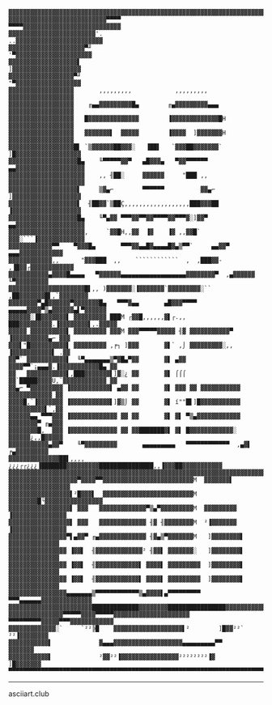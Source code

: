 
    ▓▓▓▓▓▓▓▓▓▓▓▓▓▓▓▓▓▓▓▓▓▓▓▓▓▓▓▓▓▓▓▓▓▓▓▓▓▓▓▓▓▓▓▓▓▓▓▓▓▓▓▓▓▓▓▓▓▓▓▓▓▓▓▓▓▓▓▓▓▓▓▓▓▓▓▓▓▓▓▓
    ▓▓▓▓▓▓▓▓▓▓▓▓▓▓▓▓▓▓▓▓▓▓▓▓▓▓▓▀▀▀▀                  ▀▀▀▀▓▓▓▓▓▓▓▓▓▓▓▓▓▓▓▓▓▓▓▓▓▓▓▓▓▓▓
    ▓▓▓▓▓▓▓▓▓▓▓▓▓▓▓▓▓▓▓▓▓▓▓▓'.                            ..▓▓▓▓▓▓▓▓▓▓▓▓▓▓▓▓▓▓▓▓▓▓▓▓
    ▓▓▓▓▓▓▓▓▓▓▓▓▓▓▓▓▓▓▓▓▓▀╜                                  '▀▓▓▓▓▓▓▓▓▓▓▓▓▓▓▓▓▓▓▓▓▓
    ▓▓▓▓▓▓▓▓▓▓▓▓▓▓▓▓▓▓▓▌                                        ]▓▓▓▓▓▓▓▓▓▓▓▓▓▓▓▓▓▓▓
    ▓▓▓▓▓▓▓▓▓▓▓▓▓▓▓▓▓▓▀╜                                        "▀▓▓▓▓▓▓▓▓▓▓▓▓▓▓▓▓▓▓
    ▓▓▓▓▓▓▓▓▓▓▓▓▓▓▓▓▓▓       ,,,,,,,,,            ,,,,,,,,,       ▓▓▓▓▓▓▓▓▓▓▓▓▓▓▓▓▓▓
    ▓▓▓▓▓▓▓▓▓▓▓▓▓▓▓▓▓▓    ╓▄▄▓▓▓▓▓▓▓▓▓█▄        ╓▄▓▓▓▓▓▓▓▓▓▄▄▄    ▓▓▓▓▓▓▓▓▓▓▓▓▓▓▓▓▓▓
    ▓▓▓▓▓▓▓▓▓▓▓▓▓▓▓▓▓▓   █▓▓▓▓▓▓▓▓▓▓▓▓▓▓        ▐▓▓▓▓▓▓▓▓▓▓▓▓▓█H  ▓▓▓▓▓▓▓▓▓▓▓▓▓▓▓▓▓▓
    ▓▓▓▓▓▓▓▓▓▓▓▓▓▓▓▓▓▓   ▓▓▓▓▓▓▓▌  ▓▓▓▓▓        ▐▓▓▓▓  ]▓▓▓▓▓▓▓H  ▓▓▓▓▓▓▓▓▓▓▓▓▓▓▓▓▓▓
    ▓▓▓▓▓▓▓▓▓▓▓▓▓▓▓▓▓▓█▌ `▒▓▓▓▓▓▓██▓▓▓░   ▐██▌   `▓▓▓██▓▓▓▓▓▓▓` ]█▓▓▓▓▓▓▓▓▓▓▓▓▓▓▓▓▓▓
    ▓▓▓▓▓▓▓▓▓▓▓▓▓▓▓▓▓▓▓█▄    ╙▀▀▀▀▀▓▓▀   ▄█▓▓▓▄   ▀▓▓▀▀▀▀▀▀    ▄▄▓▓▓▓▓▓▓▓▓▓▓▓▓▓▓▓▓▓▓
    ▓▓▓▓▓▓▓▓▓▓▓▓▓▓▓▓▓▓▓▓▓    ,, ╢██░     ▓▓▓▓▓▓     "███ ,,    ▓▓▓▓▓▓▓▓▓▓▓▓▓▓▓▓▓▓▓▓▓
    ▓▓▓▓▓▓▓▓▓▓▓▓▓▓▓▓▓▓▓▌     ▒▓▄⌐        ▀▀▀▀▀▀          ▓▓▄⌐   ]▓▓▓▓▓▓▓▓▓▓▓▓▓▓▓▓▓▓▓
    ▓▓▓▓▓▓▓▓▓▓▓▓▓▓▓▓▓▓▓▌  ╢██▓▓`▒██Ç,,,,,,,,,,,,,,,,,,███▓▓▓██  ▐▓▓▓▓▓▓▓▓▓▓▓▓▓▓▓▓▓▓▓
    ▓▓▓▓▓▓▓▓▓▓▓▓▓▓▓▓▓▓▓█▄    ╙▀▄▓▓ ▀▀▀▓▓▀▀▓▓▀▀▀▀▓▓▀▀▀▓░]▓▓▀    ▄▄▓▓▓▓▓▓▓▓▓▓▓▓▓▓▓▓▓▓▓
    ▓▓▓▓▓▓▓▓▓▓▓▓▓▓▓▓▓▓▓▓▓,     `▓▓█H,,▓▓  ▐▓    ▐▓ ,,▓▓█`      ▓▓▓░```▐▓▓▓▓▓▓▓▓▓▓▓▓▓
    ▓▓▓▓▓▓▓▓▓▓▓▓▀▀    ▀▓▓▓█▄       ▀▀▀▓▓▄▄█▓▄▄▄▄█▓▄▒▀▀`     ▄▄▓▓▀    ▄▄▄▓▓▓▓▓▓▓▓▓▓▓▓
    ▓▓▓▓▓▓▓▓▓▓▓▓,,      "▓▓▓███  ,,    ````````````  ,  ,███▓▓-   ,▐█▓▓┌▓▓▓▓▓▓▓▓▓▓▓▓
    ▓▓▓▓▓▓▓▓▓▓▓▄▓▓▓▓█▄▄▄▄   ▀▓▓▓▓▓▓▄▄▄▄▄▄▄▄▄▄▄▄▄▄▄▄▄▄▓▓▓▓▓▓▓▓▀  ,▄▓▓▓▓▓▓ ╙▀▓▓▓▓▓▓▓▓▓
    ▓▓▓▓▓▓▓▓▓▓▓▓▓▓▓▓▓▓▓▓▓█▌,, )▓▓▓▓▓▓▓░▐▓▓▓▓▓▓▓`▓▓▓▓▓▓▓▓▓░``  ,██▓▓▓▓▓▓▓█▌,`▓▓▓▓▓▓▓▓
    ▓▓▓▓▓▓▓▓▀▄█▓▓▓▓▓▓▀▓▓▓▓▓▓▓█▄   ▀▀▀▓▄▄       ▄█▓▓▓▀▀▀▀ ▄▄▄▄▄▓▓▓▓▀▒▄▓▓▓▓▓▓▄▌▀▓▓▓▓▓▓
    ▓▓▓▓▓▓░▐█▓▓▓▓▓▓▓▌ ▓▓▓▓▓▓▓▓▓ ███M ┌▓▓█,,,,,,▓▌┌.,, ███▓▓▓▓▓▓▓▓▓.▐▓▓▓▓▓▓▓▓▌,.▓▓▓▓▓
    ▓▓▓▓▓ ▓▓▓▓▓▓▓▓▓▓▌ ▓▓▓▓▓▓▓▓▓ ▓▓▓M ▓▓▓▀▀▀▀▀▓▓▓▓▓ ╢▓ ▓▓▓▓▓▓▓▓▓▓▓▀ ▐▓▓▓▓▓▓▓▓▓▓▄⌐ ▓▓▓
    ▓▓▓▌"█▓▓▓▓▓▓▓▓▓▓▌ ▓▓▓▓▓▓▓▓▓ ,╒┐ ]▓▓▓       ▓▌` ,⌡ ▓▓▓▓▓▓▓▓▓░,, ▐▓▓▓▓▓▓▓▓▓▓▓▌ .▓▓
    ▓▓▀` ▓▓▓▓▓▓▓▓▓▓▓▌  ╙▀▄▄▄▄▄▄▄▒▀▓█▄▀▓▓       ▓▌ ▄▓▓ ▓▓▓▓▀▀`¡▄▄▄▓.▐▓▓▓▓▓▓▓▓▓▓▓█▄ ▓▓
    ▓▓   ▓▓▓▓▓▓▓▓▓▓▓▌,███▓▓▓▓▓▓▓▌]▓░¿ ▓▓       ▓▌ ⌠⌠⌠ ▓▓`█████▓▓▓▓U,`▓▓▓▓▓▓▓▓▓▓▓▓ ▓▓
    ▓▓▄⌐ ▀▓▓▓▓▓▓▓▓▓ ▐▓▓▓▓▓▓▓▓▓▓▓▌ ▄▓▓ ▓▓       ▓▌ ▓▓▓ ▓▓ ▓▓▓▓▓▓▓▓▓▓▓ ▓▓▓▓▓▓▓▓▓▓▓▓ ▓▓
    ▓▓▓▓█,`▐▓▓▓▓▓▓▓ ▐▓▓▓▓▓▓▓▓▓▓▓▌]▓▒⌡ ▓▓       ▓▌ í""█▌]█▓▓▓▓▓▓▓▓▓▓▓ ▓▓▓▓▓▓▓▓▓▓▌`,▓▓
    ▓▓▓▓▓▓▄▄ ▀▀▀▓▓▓ ▐▓▓▓▓▓▓▓▓▓▓▓▓▓ ▓▓ ▓▓       ▓▌ ▓▌ ▀▒▄▓▓▓▓▓▓▓▓▓▓▓▓ ▓▓▓▓▓▓▓▓▀ ╓▄▓▓▓
    ▓▓▓▓▓▓▓▓█,  ▓▓▓ ▐▓▓▓▓▓▓▓▓▓▓▓▓▓ ▓▓ ▓▓███████▓▌ ▓▌ █▓▓▓▓▓▓▓▓▓▓▓▓░  ▓▓▓▓▓▓¿,,█▓▓▓▓▓
    ▓▓▓▓▓▓▓▓▓▓▓▄▓▓▀    ╙▀▓▓▓▓▓▓▓▓▓       ▄▄▄▄▄▄▄▄▄   ▀▀▀▀▀▀▀▀▀▀▀▀  ,▄▓▌  ╒▄▓▓▓▓▓▓▓▓▓
    ▓▓▓▓▓▓▓▓▓▓▓▓▓▓██▌,,,,¿¿¿┌┌¿¿¿▐███████▓▓▓▓▓▓▓▓▓███████████████,,▐▓▓▓██▓▓▓▓▓▓▓▓▓▓▓
    ▓▓▓▓▓▓▓▓▓▓▓▓▓▓▓▓▓▓▓▓▓▓▓▓▓▓▓▓▓▓▓▓▓▓▓▓▓▓▓▓▓▓▓▓▓▓▓▓▓▓▓▓▓▓▓▓▓▓▓▓▓▓▓▓▓▓▓▓▓▓▓▓▓▓▓▓▓▓▓▓
    ▓▓▓▓▓▓▓▓▓▓▓▓▓▓▓▓▓▓▓▀▓▓▓▓▀▀▓▓▓▓▓▓▓▓▓▓▓▓▓▓▓▓▓▓▓▓▓▓▓▓▓M  ▓▓▓▓▓▓▓▌ ▓▓▓▓▓▓▓▓▓▓▓▓▓▓▓▓▓
    ▓▓▓▓▓▓▓▓▓▓▓▓▓▓▓▓▓▌²█▓▓▓▌  ▓▓▓▓▓▓▓▓▓▓▓▓▓▓▓▓▓▓▓▓▓▓▓▓▓M  ▓▓▓▓▓▓▓▓█└▓▓▓▓▓▓▓▓▓▓▓▓▓▓▓▓
    ▓▓▓▓▓▓▓▓▓▓▓▓▓▓▓▓▓▌ ▓▓▓   ▓▓▓▓▓▓▓▓▓▓▓▓▓▀▒▄▀▓▓▓▓▓▓▓▓▓M  ▓▓▓▓▓▓▓▓▓ ▐▓▓▓▓▓▓▓▓▓▓▓▓▓▓▓
    ▓▓▓▓▓▓▓▓▓▓▓▓▓▓▓▓▓▌ ▓▓▓   ▓▓▓▓▓▓▓▓▓▓▓▓▓ ╢▓ ╢▓▓▓▓▓▓▓▓M  ²▐▓▓▓▓▓▓▓ ▐▓▓▓▓▓▓▓▓▓▓▓▓▓▓▓
    ▓▓▓▓▓▓▓▓▓▓▓▓▓▓▓▓▀▌▄▓▓▀ ╓▄▓▓▓▓▓▓▓▓▓▓▓▓▓ ╢▓▄▒▀▓▓▓▓▓▓▓M   ]▓▓▓▓▓▓▓▓▌ ▓▓▓▓▓▓▓▓▓▓▓▓▓▓
    ▓▓▓▓▓▓▓▓▓▓▓▓▓▓▓▓ ▐▓▓▌  ╢▓▓▓▓▓▓▓▓▓▓▓▓▓² ╢▓▓▌ ▓▓▓▓▓▓▓░   ]▓▓▓▓▓▓▓▓▌ ▓▓▓▓▓▓▓▓▓▓▓▓▓▓
    ▓▓▓▓▓▓▓▓▓▓▓▓▓▓▓▓ ▐▓▓▌  ╢▓▓▓▓▓▓▓▓▓▓▓▓▌ ▓▓▓▓▌ ▓▓▓▓▓▓▓▓▓  ]▓▓▓▓▓▓▓▓▌ ▓▓▓▓▓▓▓▓▓▓▓▓▓▓
    ▓▓▓▓▓▓▓▓▓▓▓▓▓▓▓▓ ▐▓▓▌  ╢▓▓▓▓▓▓▓▓▓▓▓▓▌ ▓▓▓▓▌ ▓▓▓▓▓▓▓▓▓  ]▓▓▓▓▓▓▓▓▌ ▓▓▓▓▓▓▓▓▓▓▓▓▓▓
    ▓▓▓▓▓▓▓▓▓▓▓▓▓▓▓▓▄▄▄▄▄▄▄▒▀▀▀▀▀▀▀▀▀▀▀▀▒▄▓▓▓▓▌▄▀▀▀▀▀▀▀▀▀    ▀▀▀▄▄▄▄▄▄▓▓▓▓▓▓▓▓▓▓▓▓▓▓
    ▓▓▓▓▓▓▓▓▓▓▓▓▓▓▓▓▓▓▓▓▓▓▓█████████████▓▓▓▓▓▓▓▓████████████████▓▓▓▓▓▓▓▓▓▓▓▓▓▓▓▓▓▓▓▓
    ▓▓▓▓▓▓▓▓▓▓▓▓▓▓▓▀▀▀▀▀▓▓▓▓▀▀▀▀▀▓▓▓▓▓▓▓▓▓▓▓▓▓▓▓▓▓▓▓▓▓ ▀▀▀▀▀▀▀▀▀▓▓▓▓▓▀▀▀▓▓▓▓▓▓▓▓▓▓▓▓
    ▓▓▓▓▓▓▓▓▓▓▓▓▓░`     `²²╠█    ▓▓▓▓▓▓▓▓▓▓▓▓▓▓▓▓▓▓▓▌²        ]█▓▓²²`    ²²▐▓▓▓▓▓▓▓▓
    ▓▓▓▓▓▓▓▓▓▓▓▌             ▓▄▄▄▓▓▓▓▓▓▓▓▓▓▓▓▓▓▓▓▓▓▓▄▄▄▄▄▄▄▄▄▀▀              ▓▓▓▓▓▓▓
    ▓▓▓▓▓▓▓▓▓▓▓▌             ²▓▓²²▐▓▓▓▓▓▓▓▓▓▓▓▓▓▓▓▓²²²²²²²²▐▓              ]█▓▓▓▓▓▓▓
    ▀▀▀▀▀▀▀▀▀▀▀▀▀▀▀▀▀▀▀▀▀▀▀▀▀▀▀▀▀▀▀▀▀▀▀▀▀▀▀▀▀▀▀▀▀▀▀▀▀▀▀▀▀▀▀▀▀▀▀▀▀▀▀▀▀▀▀▀▀▀▀▀▀▀▀▀▀▀▀▀
    
---
asciiart.club
